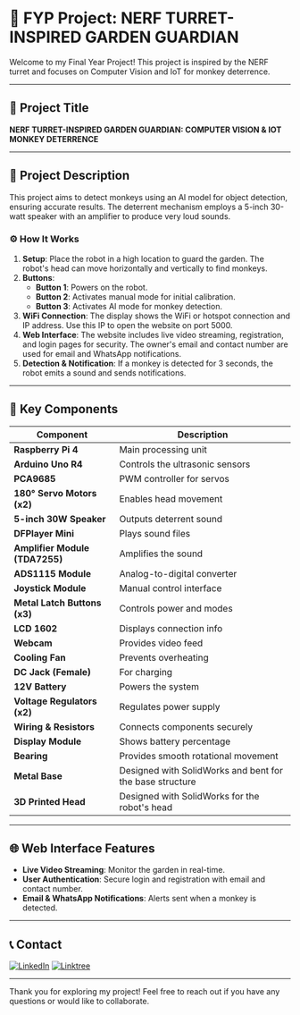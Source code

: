 # 🚀 FYP Project: NERF TURRET-INSPIRED GARDEN GUARDIAN

Welcome to my Final Year Project! This project is inspired by the NERF turret and focuses on Computer Vision and IoT for monkey deterrence.

---

## 🌟 Project Title

**NERF TURRET-INSPIRED GARDEN GUARDIAN: COMPUTER VISION & IOT MONKEY DETERRENCE**

---

## 📜 Project Description

This project aims to detect monkeys using an AI model for object detection, ensuring accurate results. The deterrent mechanism employs a 5-inch 30-watt speaker with an amplifier to produce very loud sounds.

### ⚙️ How It Works

1. **Setup**: Place the robot in a high location to guard the garden. The robot's head can move horizontally and vertically to find monkeys.
2. **Buttons**:
    - **Button 1**: Powers on the robot.
    - **Button 2**: Activates manual mode for initial calibration.
    - **Button 3**: Activates AI mode for monkey detection.
3. **WiFi Connection**: The display shows the WiFi or hotspot connection and IP address. Use this IP to open the website on port 5000.
4. **Web Interface**: The website includes live video streaming, registration, and login pages for security. The owner's email and contact number are used for email and WhatsApp notifications.
5. **Detection & Notification**: If a monkey is detected for 3 seconds, the robot emits a sound and sends notifications.

---

## 🔧 Key Components

| Component                     | Description                                                |
|-------------------------------|------------------------------------------------------------|
| **Raspberry Pi 4**            | Main processing unit                                       |
| **Arduino Uno R4**            | Controls the ultrasonic sensors                            |
| **PCA9685**                   | PWM controller for servos                                  |
| **180° Servo Motors (x2)**    | Enables head movement                                      |
| **5-inch 30W Speaker**        | Outputs deterrent sound                                    |
| **DFPlayer Mini**             | Plays sound files                                          |
| **Amplifier Module (TDA7255)**| Amplifies the sound                                        |
| **ADS1115 Module**            | Analog-to-digital converter                                |
| **Joystick Module**           | Manual control interface                                   |
| **Metal Latch Buttons (x3)**  | Controls power and modes                                   |
| **LCD 1602**                  | Displays connection info                                   |
| **Webcam**                    | Provides video feed                                        |
| **Cooling Fan**               | Prevents overheating                                       |
| **DC Jack (Female)**          | For charging                                               |
| **12V Battery**               | Powers the system                                          |
| **Voltage Regulators (x2)**   | Regulates power supply                                     |
| **Wiring & Resistors**        | Connects components securely                               |
| **Display Module**            | Shows battery percentage                                   |
| **Bearing**                   | Provides smooth rotational movement                        |
| **Metal Base**                | Designed with SolidWorks and bent for the base structure   |
| **3D Printed Head**           | Designed with SolidWorks for the robot's head              |

---

## 🌐 Web Interface Features

- **Live Video Streaming**: Monitor the garden in real-time.
- **User Authentication**: Secure login and registration with email and contact number.
- **Email & WhatsApp Notifications**: Alerts sent when a monkey is detected.

---

## 📞 Contact

[![LinkedIn](https://img.shields.io/badge/LinkedIn-Connect-blue)](https://www.linkedin.com/in/muhammad-ammar-yaseer-azizan-48b28a235/)
[![Linktree](https://img.shields.io/badge/Linktree-Visit-green)](https://linktr.ee/ammarysr)

---

Thank you for exploring my project! Feel free to reach out if you have any questions or would like to collaborate.
